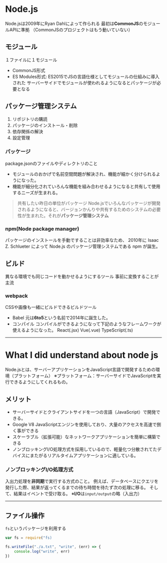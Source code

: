 # Node.js
Node.jsは2009年にRyan Dahlによって作られる
最初は**CommonJS**のモジュールAPIに準拠
（CommonJSのプロジェクトはもう動いていない）
## モジュール
１ファイルに１モジュール
- CommonJS形式
- ES Modules形式: ES2015でJSの言語仕様としてモジュールの仕組みに導入された
サーバーサイドでモジュールが使われるようになるとパッケージが必要となる
## パッケージ管理システム
1. リポジトリの購読
2. パッケージのインストール・削除
3. 依存関係の解決
4. 設定管理
### パッケージ
package.jsonのファイルやディレクトリのこと
- モジュールのおかげで名前空間問題が解決され、機能が細かく分けられるようになった。
- 機能が細分化されていろんな機能を組み合わせるようになると共有して使用するニーズが生まれる。
> 共有したい昨日の単位がパッケージ
Node.jsでいろんなパッケージが開発されるようになると、バージョンかんりや共有するためのシステムの必要性が生まれた。それが**パッケージ管理システム**
### npm(Node package manager)
パッケージのインストールを手動ですることは非効率なため、
2010年に Isaac Z. Schlueter によって Node.js のパッケージ管理システムである npm が誕生。
## ビルド
異なる環境でも同じコードを動かせるようにするツール
事前に変換することが主流
### webpack
CSSや画像も一緒にビルドできるビルドツール

- Babel
元は**6to5**という名前で2014年に誕生した。
- コンパイル
コンパイルができるようになって下記のようなフレームワークが使えるようになった。
 React(.jsx)
 Vue(.vue)
 TypeScriipt(.ts)


***

# What I did understand about node js
Node.jsとは、サーバーアプリケーションをJavaScript言語で開発するための環境（プラットフォーム）
※プラットフォーム：サーバーサイドでJavaScriptを実行できるようにしてくれるもの。
## メリット
- サーバーサイドとクライアントサイドを一つの言語（JavaScript）で開発できる。
- Google V8 JavaScriptエンジンを使用しており、大量のアクセスを高速で捌く事ができる
- スケーラブル（拡張可能）なネットワークアプリケーションを簡単に構築できる
- ノンブロッキングI/O処理方式を採用しているので、軽量化つ分散されてたデバイスにまたがるリアルタイムアプリケーションに適している。
### ノンブロッキングI/O処理方式
入出力処理を**非同期**で実行する方式のこと。
例えば、データベースにクエリを発行した際、結果が返ってくるまでの待ち時間を待たず次の処理に移る。
そして、結果はイベントで受け取る。
※**I/O**は`input/output`の略（入出力）
***

## ファイル操作
`fs`というパッケージを利用する
```js
var fs = require("fs)

fs.writeFile("./a.txt", "write", (err) => {
    console.log("write", err)
})